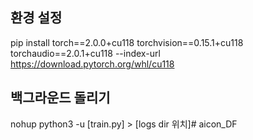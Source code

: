 
## 환경 설정
pip install torch==2.0.0+cu118 torchvision==0.15.1+cu118 torchaudio==2.0.1+cu118 --index-url https://download.pytorch.org/whl/cu118

## 백그라운드 돌리기
nohup python3 -u [train.py] > [logs dir 위치]# aicon_DF
